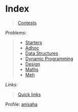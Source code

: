 # Index

> [Contests](https://github.com/anicksaha/leetcode/blob/master/md-files/contests.md)

_Problems:_

> - [Starters](https://github.com/anicksaha/leetcode/blob/master/md-files/starters.md)
> - [Adhoc](https://github.com/anicksaha/leetcode/blob/master/md-files/adhoc.md)
> - [Data Structures](https://github.com/anicksaha/leetcode/blob/master/md-files/data-structures.md)
> - [Dynamic Programming](https://github.com/anicksaha/leetcode/blob/master/md-files/dp.md)
> - [Design](https://github.com/anicksaha/leetcode/blob/master/md-files/design.md)
> - [Maths](https://github.com/anicksaha/leetcode/blob/master/md-files/maths.md)
> - [Meh](https://github.com/anicksaha/leetcode/blob/master/md-files/meh.md)


_Links:_

> [Quick links](https://github.com/anicksaha/leetcode/blob/master/md-files/quick-links.md)

Profile: [anisaha](https://leetcode.com/anisaha/)
